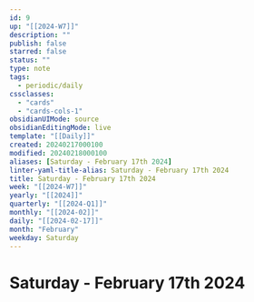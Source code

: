 ```yaml
---
id: 9
up: "[[2024-W7]]"
description: ""
publish: false
starred: false
status: ""
type: note
tags:
  - periodic/daily
cssclasses:
  - "cards"
  - "cards-cols-1"
obsidianUIMode: source
obsidianEditingMode: live
template: "[[Daily]]"
created: 20240217000100
modified: 20240218000100
aliases: [Saturday - February 17th 2024]
linter-yaml-title-alias: Saturday - February 17th 2024
title: Saturday - February 17th 2024
week: "[[2024-W7]]"
yearly: "[[2024]]"
quarterly: "[[2024-Q1]]"
monthly: "[[2024-02]]"
daily: "[[2024-02-17]]"
month: "February"
weekday: Saturday
---
```


# Saturday - February 17th 2024
